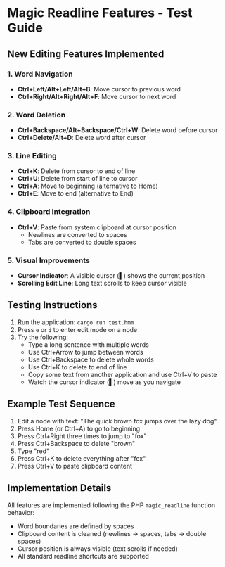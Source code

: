 # Magic Readline Features - Test Guide

## New Editing Features Implemented

### 1. Word Navigation
- **Ctrl+Left/Alt+Left/Alt+B**: Move cursor to previous word
- **Ctrl+Right/Alt+Right/Alt+F**: Move cursor to next word

### 2. Word Deletion
- **Ctrl+Backspace/Alt+Backspace/Ctrl+W**: Delete word before cursor
- **Ctrl+Delete/Alt+D**: Delete word after cursor

### 3. Line Editing
- **Ctrl+K**: Delete from cursor to end of line
- **Ctrl+U**: Delete from start of line to cursor
- **Ctrl+A**: Move to beginning (alternative to Home)
- **Ctrl+E**: Move to end (alternative to End)

### 4. Clipboard Integration
- **Ctrl+V**: Paste from system clipboard at cursor position
  - Newlines are converted to spaces
  - Tabs are converted to double spaces

### 5. Visual Improvements
- **Cursor Indicator**: A visible cursor (▌) shows the current position
- **Scrolling Edit Line**: Long text scrolls to keep cursor visible

## Testing Instructions

1. Run the application: `cargo run test.hmm`
2. Press `e` or `i` to enter edit mode on a node
3. Try the following:
   - Type a long sentence with multiple words
   - Use Ctrl+Arrow to jump between words
   - Use Ctrl+Backspace to delete whole words
   - Use Ctrl+K to delete to end of line
   - Copy some text from another application and use Ctrl+V to paste
   - Watch the cursor indicator (▌) move as you navigate

## Example Test Sequence

1. Edit a node with text: "The quick brown fox jumps over the lazy dog"
2. Press Home (or Ctrl+A) to go to beginning
3. Press Ctrl+Right three times to jump to "fox"
4. Press Ctrl+Backspace to delete "brown"
5. Type "red"
6. Press Ctrl+K to delete everything after "fox"
7. Press Ctrl+V to paste clipboard content

## Implementation Details

All features are implemented following the PHP `magic_readline` function behavior:
- Word boundaries are defined by spaces
- Clipboard content is cleaned (newlines → spaces, tabs → double spaces)
- Cursor position is always visible (text scrolls if needed)
- All standard readline shortcuts are supported